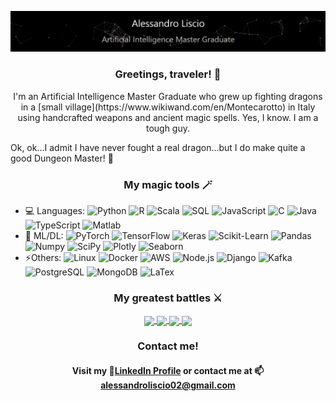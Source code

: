<!-- PRESENTATION GIF --->
![](https://raw.githubusercontent.com/AlessandroLiscio/AlessandroLiscio/master/Profile.gif)

<!-- ABOUT ME --->

<h3 align="center"> Greetings, traveler! 👋 </h3>

<p align="center"> 
 I'm an Artificial Intelligence Master Graduate who grew up fighting dragons in a [small village](https://www.wikiwand.com/en/Montecarotto) in Italy using handcrafted weapons and ancient magic spells. Yes, I know. I am a tough guy. 

  Ok, ok...I admit I have never fought a real dragon...but I do make quite a good Dungeon Master! 🔮
 </p>



<!-- TECHNOLOGIES --->

<h3 align="center"> My magic tools 🪄 </h3>
 
- 💻 Languages:
![Python](https://img.shields.io/badge/-Python-000?&logo=Python)
![R](https://img.shields.io/badge/-R-000?&logo=R)
![Scala](https://img.shields.io/badge/-Scala-000?&logo=Scala)
![SQL](https://img.shields.io/badge/-SQL-000?&logo=MySQL)
![JavaScript](https://img.shields.io/badge/-JavaScript-000?&logo=JavaScript)
![C](https://img.shields.io/badge/-C-000?&logo=C)
![Java](https://img.shields.io/badge/-Java-000?&logo=Java&logoColor=007396)
![TypeScript](https://img.shields.io/badge/-TypeScript-000?&logo=TypeScript)
![Matlab](https://img.shields.io/badge/-Matlab-000?&logo=Matlab)
 - 🤖 ML/DL:
![PyTorch](https://img.shields.io/badge/-PyTorch-000?&logo=PyTorch)
![TensorFlow](https://img.shields.io/badge/-TensorFlow-000?&logo=TensorFlow)
![Keras](https://img.shields.io/badge/-Keras-000?&logo=Keras)
![Scikit-Learn](https://img.shields.io/badge/-Scikit--Learn-000?&logo=scikit-learn)
![Pandas](https://img.shields.io/badge/-Pandas-000?&logo=Pandas)
![Numpy](https://img.shields.io/badge/-Numpy-000?&logo=Numpy)
![SciPy](https://img.shields.io/badge/-SciPy-000?&logo=SciPy)
![Plotly](https://img.shields.io/badge/-Plotly-000?&logo=Plotly)
![Seaborn](https://img.shields.io/badge/-Seaborn-000?&logo=Seaborn)
 - ⚡Others:
![Linux](https://img.shields.io/badge/-Linux-000?&logo=Linux)
![Docker](https://img.shields.io/badge/-Docker-000?&logo=Docker)
![AWS](https://img.shields.io/badge/-AWS-000?&logo=Amazon-AWS&logoColor=F90)
![Node.js](https://img.shields.io/badge/-Node.js-000?&logo=node.js)
![Django](https://img.shields.io/badge/-Django-000?&logo=Django)
![Kafka](https://img.shields.io/badge/-Kafka-000?&logo=apachekafka)
![PostgreSQL](https://img.shields.io/badge/-PostgreSQL-000?&logo=PostgreSQL)
![MongoDB](https://img.shields.io/badge/-MongoDB-000?&logo=MongoDB)
![LaTex](https://img.shields.io/badge/-LaTex-000?&logo=latex)

<!-- PROJECTS --->

<h3 align="center"> My greatest battles ⚔️ </h3>

<p align="center">
 
 <a href="https://github.com/AlessandroLiscio/DeepComedyGenerator">
   <img align="center" src="https://github-readme-stats.vercel.app/api/pin/?username=AlessandroLiscio&repo=DeepComedyGenerator&title_color=ffffff&text_color=c9cacc&icon_color=2bbc8a&bg_color=1d1f21&?" />
 </a>

 <a href="https://github.com/AlessandroLiscio/NLP_SQuAD_Project">
   <img align="center" src="https://github-readme-stats.vercel.app/api/pin/?username=AlessandroLiscio&repo=NLP_SQuAD_Project&title_color=ffffff&text_color=c9cacc&icon_color=2bbc8a&bg_color=1d1f21&?" />
 </a>

 <a href="https://github.com/AlessandroLiscio/Soil-Heritage-Knowledge-Graph">
   <img align="center" src="https://github-readme-stats.vercel.app/api/pin/?username=AlessandroLiscio&repo=Soil-Heritage-Knowledge-Graph&title_color=ffffff&text_color=c9cacc&icon_color=2bbc8a&bg_color=1d1f21&?" />
 </a>

 <a href="https://github.com/AlessandroLiscio/StayHealthy">
   <img align="center" src="https://github-readme-stats.vercel.app/api/pin/?username=AlessandroLiscio&repo=StayHealthy&title_color=ffffff&text_color=c9cacc&icon_color=2bbc8a&bg_color=1d1f21&??" />
 </a>

</p>

<!-- CONTACTS --->

<h3 align="center"> Contact me! </h3>

<h4 align="center">
 
 Visit my 🏃[LinkedIn Profile](https://www.linkedin.com/in/alessandro-liscio-483027192/) or contact me at 📫 alessandroliscio02@gmail.com 
 
</h4>
 
 
<!-- GITHUB PROFILE STATS
<img height="137px" src="https://github-readme-stats.vercel.app/api?username=AlessandroLiscio&hide_title=true&hide_border=true&show_icons=true&include_all_commits=true&count_private=true&line_height=21&text_color=000&icon_color=000&bg_color=0,ea6161,ffc64d,fffc4d,52fa5a&theme=graywhite" /><img height="137px" src="https://github-readme-stats.vercel.app/api/top-langs/?username=adamalston&hide=html&hide_title=true&hide_border=true&layout=compact&langs_count=6&exclude_repo=comp426,Redventures-Movie-Quotes&text_color=000&icon_color=fff&bg_color=0,52fa5a,4dfcff,c64dff&theme=graywhite" /></a>
-->
